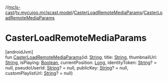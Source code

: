 //[mcls-cast](../../../index.md)/[tv.mycujoo.mclscast.model](../index.md)/[CasterLoadRemoteMediaParams](index.md)/[CasterLoadRemoteMediaParams](-caster-load-remote-media-params.md)

# CasterLoadRemoteMediaParams

[androidJvm]\
fun [CasterLoadRemoteMediaParams](-caster-load-remote-media-params.md)(id: [String](https://kotlinlang.org/api/latest/jvm/stdlib/kotlin/-string/index.html), title: [String](https://kotlinlang.org/api/latest/jvm/stdlib/kotlin/-string/index.html), thumbnailUrl: [String](https://kotlinlang.org/api/latest/jvm/stdlib/kotlin/-string/index.html), isPlaying: [Boolean](https://kotlinlang.org/api/latest/jvm/stdlib/kotlin/-boolean/index.html), currentPosition: [Long](https://kotlinlang.org/api/latest/jvm/stdlib/kotlin/-long/index.html), identityToken: [String](https://kotlinlang.org/api/latest/jvm/stdlib/kotlin/-string/index.html)? = null, pseudoUserId: [String](https://kotlinlang.org/api/latest/jvm/stdlib/kotlin/-string/index.html)? = null, publicKey: [String](https://kotlinlang.org/api/latest/jvm/stdlib/kotlin/-string/index.html)? = null, customPlaylistUrl: [String](https://kotlinlang.org/api/latest/jvm/stdlib/kotlin/-string/index.html)? = null)
